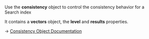 Use the **consistency** object to control the consistency behavior for a Search index

It contains a **vectors** object, the **level** and **results** properties.

→ [Consistency Object Documentation](https://docs.couchbase.com/server/current/search/search-request-params.html#consistency)